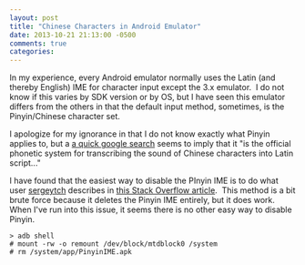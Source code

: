 ```yaml
---
layout: post
title: "Chinese Characters in Android Emulator"
date: 2013-10-21 21:13:00 -0500
comments: true
categories: 
---
```


In my experience, every Android emulator normally uses the Latin (and thereby English) IME for character input except the 3.x emulator.  I do not know if this varies by SDK version or by OS, but I have seen this emulator differs from the others in that the default input method, sometimes, is the Pinyin/Chinese character set.

I apologize for my ignorance in that I do not know exactly what Pinyin applies to, but a [a quick google search](https://en.wikipedia.org/wiki/Pinyin) seems to imply that it "is the official phonetic system for transcribing the sound of Chinese characters into Latin script..."

I have found that the easiest way to disable the PInyin IME is to do what user [sergeytch](http://stackoverflow.com/users/655318/sergeytch) describes in [this Stack Overflow article](http://stackoverflow.com/a/9126799).  This method is a bit brute force because it deletes the Pinyin IME entirely, but it does work.  When I've run into this issue, it seems there is no other easy way to disable Pinyin.

```
> adb shell
# mount -rw -o remount /dev/block/mtdblock0 /system
# rm /system/app/PinyinIME.apk
```

